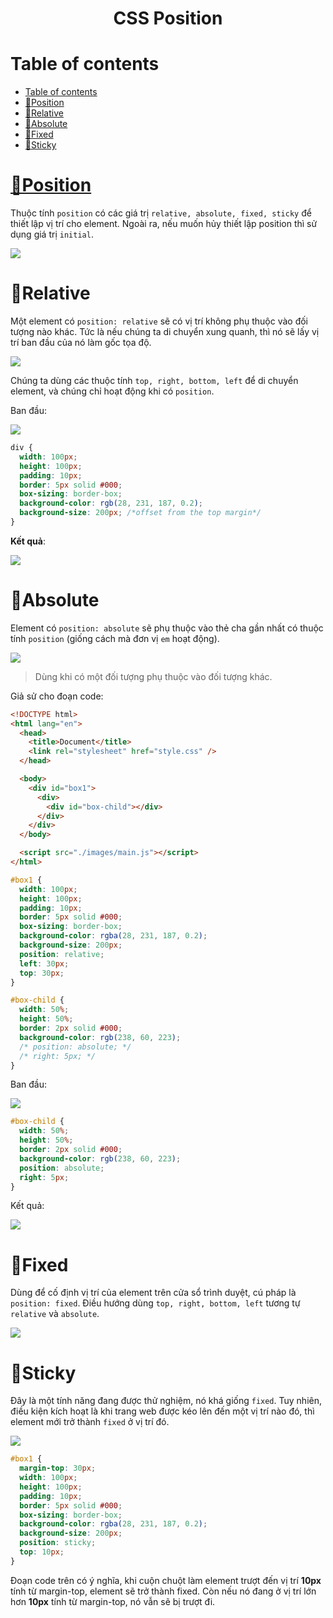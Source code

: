 <link rel='stylesheet' href='../main.css'>

<div class="title"> 
    <center><h1 class="bigtitle">CSS Position</h1></center>
</div>

# Table of contents

- [Table of contents](#table-of-contents)
- [📌Position](#position)
- [🍓Relative](#relative)
- [🍏Absolute](#absolute)
- [🍋Fixed](#fixed)
- [🍊Sticky](#sticky)

# [📌Position](https://developer.mozilla.org/en-US/docs/Web/CSS/position)

Thuộc tính `position` có các giá trị `relative, absolute, fixed, sticky` để thiết lập vị trí cho element. Ngoài ra, nếu muốn hủy thiết lập position thì sử dụng giá trị `initial`.

<img style="background-color: #fff;" src="https://topdev.vn/blog/wp-content/uploads/2020/09/position-trong-css.png">

# 🍓Relative

Một element có `position: relative` sẽ có vị trí không phụ thuộc vào đối tượng nào khác. Tức là nếu chúng ta di chuyển xung quanh, thì nó sẽ lấy vị trí ban đầu của nó làm gốc tọa độ.

<img src="https://s1.o7planning.com/vi/12521/images/51754891.png">

Chúng ta dùng các thuộc tính `top, right, bottom, left` để di chuyển element, và chúng chỉ hoạt động khi có `position`.

Ban đầu:

<img src="./images/pos1.png">

```css
div {
  width: 100px;
  height: 100px;
  padding: 10px;
  border: 5px solid #000;
  box-sizing: border-box;
  background-color: rgb(28, 231, 187, 0.2);
  background-size: 200px; /*offset from the top margin*/
}
```

**Kết quả**:

<img src="./images/pos2.png">

# 🍏Absolute

Element có `position: absolute` sẽ phụ thuộc vào thẻ cha gần nhất có thuộc tính `position` (giống cách mà đơn vị `em` hoạt động).

<img src="https://i0.wp.com/css-tricks.com/wp-content/uploads/2020/07/Screen-Shot-2020-07-24-at-11.46.02-AM.png?resize=1000%2C648&ssl=1">

> Dùng khi có một đối tượng phụ thuộc vào đối tượng khác.

Giả sử cho đoạn code:

```html
<!DOCTYPE html>
<html lang="en">
  <head>
    <title>Document</title>
    <link rel="stylesheet" href="style.css" />
  </head>

  <body>
    <div id="box1">
      <div>
        <div id="box-child"></div>
      </div>
    </div>
  </body>

  <script src="./images/main.js"></script>
</html>
```

```css
#box1 {
  width: 100px;
  height: 100px;
  padding: 10px;
  border: 5px solid #000;
  box-sizing: border-box;
  background-color: rgba(28, 231, 187, 0.2);
  background-size: 200px;
  position: relative;
  left: 30px;
  top: 30px;
}

#box-child {
  width: 50%;
  height: 50%;
  border: 2px solid #000;
  background-color: rgb(238, 60, 223);
  /* position: absolute; */
  /* right: 5px; */
}
```

Ban đầu:

<img src="./images/pos3.png">

```css
#box-child {
  width: 50%;
  height: 50%;
  border: 2px solid #000;
  background-color: rgb(238, 60, 223);
  position: absolute;
  right: 5px;
}
```

Kết quả:

<img src="./images/pos4.png">

# 🍋Fixed

Dùng để cố định vị trí của element trên cửa sổ trình duyệt, cú pháp là `position: fixed`. Điều hướng dùng `top, right, bottom, left` tương tự `relative` và `absolute`.

<img src="https://static-assets.codecademy.com/Courses/Learn-CSS/Display-Position/Fixed.gif">

# 🍊Sticky

Đây là một tính năng đang được thử nghiệm, nó khá giống `fixed`. Tuy nhiên, điều kiện kích hoạt là khi trang web được kéo lên đến một vị trí nào đó, thì element mới trở thành `fixed` ở vị trí đó.

![](https://camo.githubusercontent.com/4441ae3933a9587bc2be847c7e8de133830fa0dee7e27bcb3c3aa82020f48151/687474703a2f2f692e696d6775722e636f6d2f654c7736374a392e676966)

```css
#box1 {
  margin-top: 30px;
  width: 100px;
  height: 100px;
  padding: 10px;
  border: 5px solid #000;
  box-sizing: border-box;
  background-color: rgba(28, 231, 187, 0.2);
  background-size: 200px;
  position: sticky;
  top: 10px;
}
```

Đoạn code trên có ý nghĩa, khi cuộn chuột làm element trượt đến vị trí **10px** tính từ margin-top, element sẽ trở thành fixed. Còn nếu nó đang ở vị trí lớn hơn **10px** tính từ margin-top, nó vẫn sẽ bị trượt đi.
